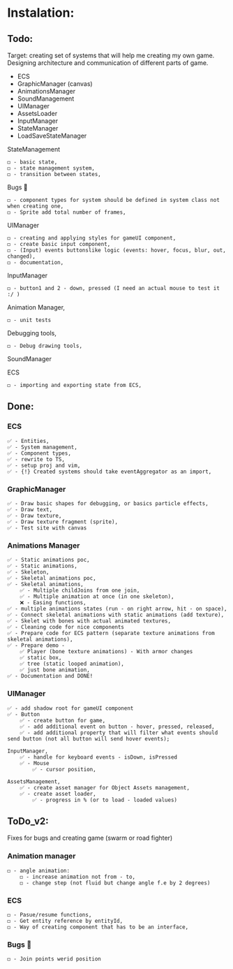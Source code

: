 # Instalation: 

## Todo:

Target: creating set of systems that will help me creating my own game. Designing architecture and communication of different parts of game.

- ECS
- GraphicManager (canvas)
- AnimationsManager
- SoundManagement
- UIManager
- AssetsLoader
- InputManager
- StateManager
- LoadSaveStateManager

StateManagement 

    ◻️ - basic state,
    ◻️ - state management system,
    ◻️ - transition between states,

Bugs 🐛

    ◻️ - component types for system should be defined in system class not when creating one,
    ◻️ - Sprite add total number of frames,

UIManager 

    ◻️ - creating and applying styles for gameUI component,
    ◻️ - create basic input component,
    ◻️ - (Input) events buttonslike logic (events: hover, focus, blur, out, changed), 
    ◻️ - documentation,


InputManager

    ◻️ - button1 and 2 - down, pressed (I need an actual mouse to test it :/ )
        
Animation Manager,

    ◻️ - unit tests

Debugging tools,

    ◻️ - Debug drawing tools,
    
SoundManager

ECS

    ◻️ - importing and exporting state from ECS,

## Done:

### ECS
    ✅ - Entities,
    ✅ - System management,
    ✅ - Component types,
    ✅ - rewrite to TS,
    ✅ - setup proj and vim,
    ✅ - {!} Created systems should take eventAggregator as an import,

### GraphicManager
    ✅ - Draw basic shapes for debugging, or basics particle effects, 
    ✅ - Draw text,
    ✅ - Draw texture,
    ✅ - Draw texture fragment (sprite),
    ✅ - Test site with canvas 

### Animations Manager
    ✅ - Static animations poc,
    ✅ - Static animations,
    ✅ - Skeleton,
    ✅ - Skeletal animations poc,
    ✅ - Skeletal animations,
        ✅ - Multiple childJoins from one join,
        ✅ - Multiple animation at once (in one skeleton),
        ❌ - Easing functions, 
    ✅ - multiple animations states (run - on right arrow, hit - on space),
    ✅ - Connect skeletal animations with static animations (add texture),
    ✅ - Skelet with bones with actual animated textures,
    ✅ - Cleaning code for nice components 
    ✅ - Prepare code for ECS pattern (separate texture animations from skeletal animations),
    ✅ - Prepare demo - 
        ✅ Player (bone texture animations) - With armor changes
        ✅ static box,
        ✅ tree (static looped animation), 
        ✅ just bone animation,
    ✅ - Documentation and DONE!
    
### UIManager
    ✅ - add shadow root for gameUI component
    ✅ - Button
        ✅ - create button for game,
        ✅ - add additional event on button - hover, pressed, released,
        ✅ - add additional property that will filter what events should send button (not all button will send hover events);

    InputManager,
        ✅ - handle for keyboard events - isDown, isPressed
        ✅ - Mouse 
            ✅ - cursor position, 

    AssetsManagement,
        ✅ - create asset manager for Object Assets management,
        ✅ - create asset loader,
            ✅ - progress in % (or to load - loaded values)

## ToDo_v2:

Fixes for bugs and creating game (swarm or road fighter)

### Animation manager 
    ◻️ - angle animation:
        ◻️ - increase animation not from - to,
        ◻️ - change step (not fluid but change angle f.e by 2 degrees)

### ECS
    ◻️ - Pasue/resume functions,
    ◻️ - Get entity reference by entityId,
    ◻️ - Way of creating component that has to be an interface,

### Bugs 🐛
    ◻️ - Join points werid position

